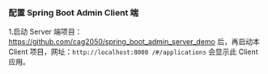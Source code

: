 ### 配置 Spring Boot Admin Client 端
1.启动 Server 端项目：https://github.com/cag2050/spring_boot_admin_server_demo 后，再启动本 Client 项目，网址：`http://localhost:8000
/#/applications` 会显示此 Client 应用。